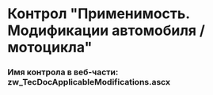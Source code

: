 ﻿---
description: 2.4.10.1
---
# Контрол "Применимость. Модификации автомобиля / мотоцикла"
### Имя контрола в веб-части: zw_TecDocApplicableModifications.ascx

